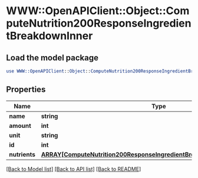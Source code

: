 # WWW::OpenAPIClient::Object::ComputeNutrition200ResponseIngredientBreakdownInner

## Load the model package
```perl
use WWW::OpenAPIClient::Object::ComputeNutrition200ResponseIngredientBreakdownInner;
```

## Properties
Name | Type | Description | Notes
------------ | ------------- | ------------- | -------------
**name** | **string** |  | [optional] 
**amount** | **int** |  | [optional] 
**unit** | **string** |  | [optional] 
**id** | **int** |  | [optional] 
**nutrients** | [**ARRAY[ComputeNutrition200ResponseIngredientBreakdownInnerNutrientsInner]**](ComputeNutrition200ResponseIngredientBreakdownInnerNutrientsInner.md) |  | [optional] 

[[Back to Model list]](../README.md#documentation-for-models) [[Back to API list]](../README.md#documentation-for-api-endpoints) [[Back to README]](../README.md)


